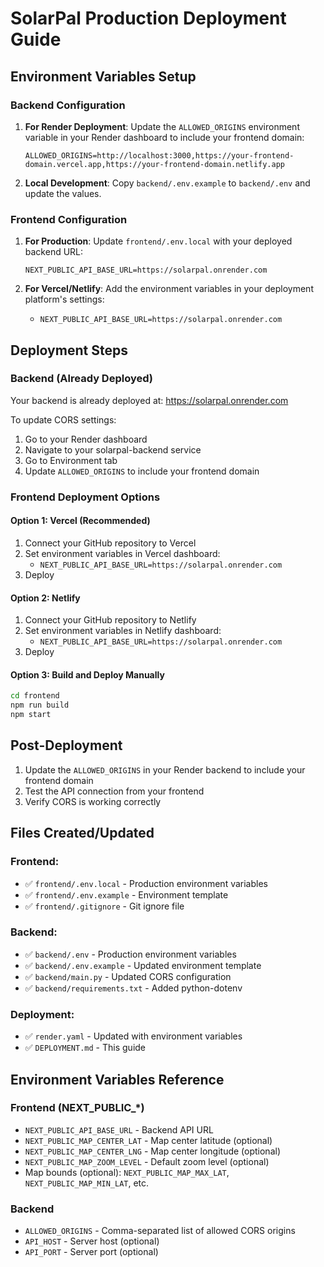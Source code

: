 # SolarPal Production Deployment Guide

## Environment Variables Setup

### Backend Configuration

1. **For Render Deployment**: Update the `ALLOWED_ORIGINS` environment variable in your Render dashboard to include your frontend domain:
   ```
   ALLOWED_ORIGINS=http://localhost:3000,https://your-frontend-domain.vercel.app,https://your-frontend-domain.netlify.app
   ```

2. **Local Development**: Copy `backend/.env.example` to `backend/.env` and update the values.

### Frontend Configuration

1. **For Production**: Update `frontend/.env.local` with your deployed backend URL:
   ```
   NEXT_PUBLIC_API_BASE_URL=https://solarpal.onrender.com
   ```

2. **For Vercel/Netlify**: Add the environment variables in your deployment platform's settings:
   - `NEXT_PUBLIC_API_BASE_URL=https://solarpal.onrender.com`

## Deployment Steps

### Backend (Already Deployed)
Your backend is already deployed at: https://solarpal.onrender.com

To update CORS settings:
1. Go to your Render dashboard
2. Navigate to your solarpal-backend service
3. Go to Environment tab
4. Update `ALLOWED_ORIGINS` to include your frontend domain

### Frontend Deployment Options

#### Option 1: Vercel (Recommended)
1. Connect your GitHub repository to Vercel
2. Set environment variables in Vercel dashboard:
   - `NEXT_PUBLIC_API_BASE_URL=https://solarpal.onrender.com`
3. Deploy

#### Option 2: Netlify
1. Connect your GitHub repository to Netlify
2. Set environment variables in Netlify dashboard:
   - `NEXT_PUBLIC_API_BASE_URL=https://solarpal.onrender.com`
3. Deploy

#### Option 3: Build and Deploy Manually
```bash
cd frontend
npm run build
npm start
```

## Post-Deployment

1. Update the `ALLOWED_ORIGINS` in your Render backend to include your frontend domain
2. Test the API connection from your frontend
3. Verify CORS is working correctly

## Files Created/Updated

### Frontend:
- ✅ `frontend/.env.local` - Production environment variables
- ✅ `frontend/.env.example` - Environment template
- ✅ `frontend/.gitignore` - Git ignore file

### Backend:
- ✅ `backend/.env` - Production environment variables
- ✅ `backend/.env.example` - Updated environment template
- ✅ `backend/main.py` - Updated CORS configuration
- ✅ `backend/requirements.txt` - Added python-dotenv

### Deployment:
- ✅ `render.yaml` - Updated with environment variables
- ✅ `DEPLOYMENT.md` - This guide

## Environment Variables Reference

### Frontend (NEXT_PUBLIC_*)
- `NEXT_PUBLIC_API_BASE_URL` - Backend API URL
- `NEXT_PUBLIC_MAP_CENTER_LAT` - Map center latitude (optional)
- `NEXT_PUBLIC_MAP_CENTER_LNG` - Map center longitude (optional)
- `NEXT_PUBLIC_MAP_ZOOM_LEVEL` - Default zoom level (optional)
- Map bounds (optional): `NEXT_PUBLIC_MAP_MAX_LAT`, `NEXT_PUBLIC_MAP_MIN_LAT`, etc.

### Backend
- `ALLOWED_ORIGINS` - Comma-separated list of allowed CORS origins
- `API_HOST` - Server host (optional)
- `API_PORT` - Server port (optional)